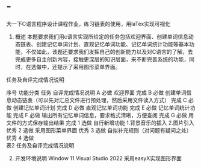 # -
大一下C语言程序设计课程作业，练习链表的使用，用laTex实现可视化

1.	概述
  本题要求我们用c语言实现所给定的任务包括欢迎界面、创建单词信息动态链表、创建记忆单词计划、直观记忆单词功能、记忆单词统计功能等基本功能，不仅如此，该题还要求我们发挥自己的创新能力以及对C语言的了解，去完成更多自主创新内容，接触更深层的知识层面，来不断完善系统的功能，同时，在选做中，还提示了采用图形菜单界面。


任务及自评完成情况说明
    
序号	功能分类	任务	自评完成情况说明
A	必做	欢迎界面	完成
B	必做	创建单词信息动态链表（可以先对汇总文件进行预处理，然后采用文件读入方式）	完成
C	必做	创建记忆单词计划	完成
D	必做	直观记忆单词功能	完成
E	必做	记忆单词统计功能	完成
F	必做	输出所有记忆单词信息，要求格式清晰，方便查阅	完成
G	必做	用文件的方式保存输出结果	完成
1	选做	自行新增功能
1.背景音乐的插入
2.图片引入
	优秀
2	选做	采用图形菜单界面	优秀
3	选做	自拟补充规则（对问题有疑问之处）	优秀
4	选做		
表2 任务及自评完成情况说明

2.	开发环境说明
Window 11
Visual Studio 2022
采用easyX实现图形界面
